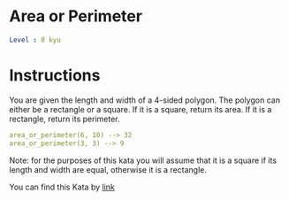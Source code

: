 # Area or Perimeter

```yaml
Level : 8 kyu
```

# Instructions
You are given the length and width of a 4-sided polygon. The polygon can either be a rectangle or a square.
If it is a square, return its area. If it is a rectangle, return its perimeter.

```yaml
area_or_perimeter(6, 10) --> 32
area_or_perimeter(3, 3) --> 9
```

Note: for the purposes of this kata you will assume that it is a square if its length and width are equal, otherwise it is a rectangle.

You can find this Kata by [link](https://www.codewars.com/kata/5ab6538b379d20ad880000ab/train/java)